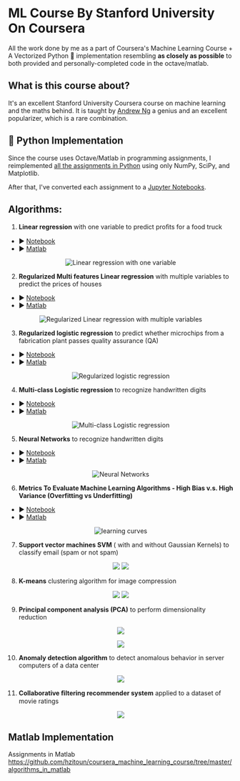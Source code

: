 # ML Course By Stanford University On Coursera
All the work done by me as a part of Coursera's Machine Learning Course + A Vectorized Python 🐍 implementation resembling **as closely as possible** to both provided and personally-completed code in the octave/matlab.
## What is this course about?
It's an excellent Stanford University Coursera course on machine learning and the maths behind. It is taught by [Andrew Ng](https://en.wikipedia.org/wiki/Andrew_Ng) a genius and an excellent popularizer, which is a rare combination. 

## 🐍 Python Implementation
Since the course uses Octave/Matlab in programming assignments, I reimplemented [all the assignments in Python]( https://github.com/hzitoun/coursera_machine_learning_course/tree/master/algorithms_in_python) using only NumPy, SciPy, and Matplotlib.

After that, I've converted each assignment to a [Jupyter Notebooks](https://github.com/hzitoun/coursera_machine_learning_matlab_python/tree/master/jupyter_notebooks).

## Algorithms:
1.  **Linear regression** with one variable to predict proﬁts for a food truck 
- ▶️ [Notebook](https://github.com/hzitoun/coursera_machine_learning_matlab_python/blob/master/jupyter_notebooks/week_2/ex1.ipynb) 
- ▶️ [Matlab](https://github.com/hzitoun/coursera_machine_learning_matlab_python/tree/master/algorithms_in_matlab/week_2/ex1)
<p align="center">
    <img src ="./figures/1_linear_regression.png" alt="Linear regression with one variable"/>
</p>

2.  **Regularized Multi features Linear regression** with multiple variables to predict the prices of houses 
- ▶️ [Notebook](https://github.com/hzitoun/coursera_machine_learning_matlab_python/blob/master/jupyter_notebooks/week_2/ex1MultiFeatures.ipynb)
- ▶️ [Matlab](https://github.com/hzitoun/coursera_machine_learning_matlab_python/blob/master/algorithms_in_matlab/week_2/ex1/ex1_multi.m)
<p align="center">
    <img src ="./figures/1_linear_regression_3d.png" alt="Regularized Linear regression with multiple variables"/>
</p>
 
3.  **Regularized logistic regression** to predict whether microchips from a fabrication plant passes quality assurance (QA)
- ▶️ [Notebook](https://github.com/hzitoun/coursera_machine_learning_matlab_python/blob/master/jupyter_notebooks/week_3/ex2_reg.ipynb)
- ▶️ [Matlab](https://github.com/hzitoun/coursera_machine_learning_matlab_python/blob/master/algorithms_in_matlab/week_3/ex2/ex2_reg.m)
<p align="center">
    <img src ="./figures/2_logistic_regression.png" alt="Regularized logistic regression"/>
</p>

4.  **Multi-class Logistic regression** to recognize handwritten digits 
- ▶️ [Notebook](https://github.com/hzitoun/coursera_machine_learning_matlab_python/blob/master/jupyter_notebooks/week_4/ex3.ipynb)
- ▶️ [Matlab](https://github.com/hzitoun/coursera_machine_learning_matlab_python/blob/master/algorithms_in_matlab/week_4/ex3/ex3.m)
<p align="center">
   <img src ="./figures/3_one_vs_all_classification.png" alt="Multi-class Logistic regression" />
</p>

5.  **Neural Networks** to recognize handwritten digits 
- ▶️ [Notebook](https://github.com/hzitoun/coursera_machine_learning_matlab_python/blob/master/jupyter_notebooks/week_4/ex3_nn.ipynb)
- ▶️ [Matlab](https://github.com/hzitoun/coursera_machine_learning_matlab_python/blob/master/algorithms_in_matlab/week_4/ex3/ex3_nn.m)
<p align="center">
    <img src ="./figures/4_viz_nn.png" alt="Neural Networks"/>
</p>

6.  **Metrics To Evaluate Machine Learning Algorithms - High Bias v.s. High Variance (Overfitting vs Underfitting)**
- ▶️ [Notebook](https://github.com/hzitoun/coursera_machine_learning_matlab_python/blob/master/jupyter_notebooks/week_6/ex5.ipynb)
- ▶️ [Matlab](https://github.com/hzitoun/coursera_machine_learning_matlab_python/blob/master/algorithms_in_matlab/week_6/ex5/ex5.m)
<p align="center">
    <img src ="./figures/5_learning_curves.png" alt="learning curves"/>
</p>

7.  **Support vector machines SVM** ( with and without Gaussian Kernels) to classify email (spam or not spam)
<p align="center">
    <img src ="./figures/6_svms.png" />
    <img src ="./figures/6_spam.png" />
</p>

8.  **K-means** clustering algorithm for image compression
<p align="center">
   <img src ="./figures/7_kmeans.png" />
    <img src ="./figures/7_keams_image_compression.png" />
</p>

9.  **Principal component analysis (PCA)** to perform dimensionality reduction
<p align="center">
 <img src ="./figures/8_pca_datasets_before.png" />
</p>
<p align="center">
   <img src ="./figures/8_pca_faces.png" />
</p>
 
10.  **Anomaly detection algorithm** to detect anomalous behavior in server computers of a data center
<p align="center">
    <img src ="./figures/9_anomaly_detection.png" />
</p>

11. **Collaborative ﬁltering recommender system** applied to a dataset of movie ratings
<p align="center">
    <img src ="./figures/9_collaborative_filtering.png" />
</p>

## Matlab Implementation
Assignments in Matlab
https://github.com/hzitoun/coursera_machine_learning_course/tree/master/algorithms_in_matlab
